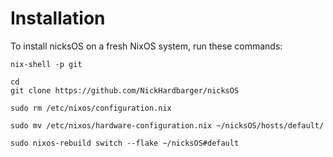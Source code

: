 # Installation
To install nicksOS on a fresh NixOS system, run these commands:
```
nix-shell -p git
```
```
cd
git clone https://github.com/NickHardbarger/nicksOS
```
```
sudo rm /etc/nixos/configuration.nix
```
```
sudo mv /etc/nixos/hardware-configuration.nix ~/nicksOS/hosts/default/
```
```
sudo nixos-rebuild switch --flake ~/nicksOS#default
```